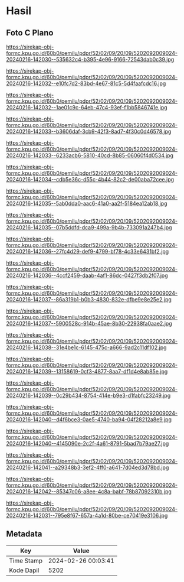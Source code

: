 # Hasil

## Foto C Plano

https://sirekap-obj-formc.kpu.go.id/60b0/pemilu/pdpr/52/02/09/20/09/5202092009024-20240216-142030--535632c4-b395-4e96-9166-72543dab0c39.jpg

https://sirekap-obj-formc.kpu.go.id/60b0/pemilu/pdpr/52/02/09/20/09/5202092009024-20240216-142032--e10fc7d2-83bd-4e67-81c5-5d4faafcdc16.jpg

https://sirekap-obj-formc.kpu.go.id/60b0/pemilu/pdpr/52/02/09/20/09/5202092009024-20240216-142032--1ae01c9c-64eb-47c4-93ef-f1bb5846741e.jpg

https://sirekap-obj-formc.kpu.go.id/60b0/pemilu/pdpr/52/02/09/20/09/5202092009024-20240216-142033--b3606daf-3cb9-42f3-8ad7-4f30c0d46578.jpg

https://sirekap-obj-formc.kpu.go.id/60b0/pemilu/pdpr/52/02/09/20/09/5202092009024-20240216-142033--6233acb6-5810-40cd-8b85-06060f4d0534.jpg

https://sirekap-obj-formc.kpu.go.id/60b0/pemilu/pdpr/52/02/09/20/09/5202092009024-20240216-142034--cdb5e36c-d55c-4b44-82c2-de00aba72cee.jpg

https://sirekap-obj-formc.kpu.go.id/60b0/pemilu/pdpr/52/02/09/20/09/5202092009024-20240216-142035--5ab0dda0-aac6-41a0-aa2f-5184ea12ab18.jpg

https://sirekap-obj-formc.kpu.go.id/60b0/pemilu/pdpr/52/02/09/20/09/5202092009024-20240216-142035--07b5ddfd-dca9-499a-9b4b-733091a247b4.jpg

https://sirekap-obj-formc.kpu.go.id/60b0/pemilu/pdpr/52/02/09/20/09/5202092009024-20240216-142036--27fc4d29-def9-4799-bf78-4c33e6431bf2.jpg

https://sirekap-obj-formc.kpu.go.id/60b0/pemilu/pdpr/52/02/09/20/09/5202092009024-20240216-142036--4ccf2459-daab-4af1-86dc-0427f3db2f07.jpg

https://sirekap-obj-formc.kpu.go.id/60b0/pemilu/pdpr/52/02/09/20/09/5202092009024-20240216-142037--86a319b1-b0b3-4830-832e-dfbe9e8e25e2.jpg

https://sirekap-obj-formc.kpu.go.id/60b0/pemilu/pdpr/52/02/09/20/09/5202092009024-20240216-142037--5900528c-914b-45ae-8b30-22938fa0aae2.jpg

https://sirekap-obj-formc.kpu.go.id/60b0/pemilu/pdpr/52/02/09/20/09/5202092009024-20240216-142038--31e4be1c-6145-475c-a666-9ad2c11df102.jpg

https://sirekap-obj-formc.kpu.go.id/60b0/pemilu/pdpr/52/02/09/20/09/5202092009024-20240216-142039--13158619-0cf3-4877-8aa7-df1d4e8ab85e.jpg

https://sirekap-obj-formc.kpu.go.id/60b0/pemilu/pdpr/52/02/09/20/09/5202092009024-20240216-142039--0c29b434-8754-414e-b9e3-d1fabfc23249.jpg

https://sirekap-obj-formc.kpu.go.id/60b0/pemilu/pdpr/52/02/09/20/09/5202092009024-20240216-142040--d4f6bce3-0ae5-4740-ba94-04f28212a8e9.jpg

https://sirekap-obj-formc.kpu.go.id/60b0/pemilu/pdpr/52/02/09/20/09/5202092009024-20240216-142040--4145090e-2c2f-4a61-8791-5bad7b79ae27.jpg

https://sirekap-obj-formc.kpu.go.id/60b0/pemilu/pdpr/52/02/09/20/09/5202092009024-20240216-142041--a29348b3-3ef2-4ff0-a641-7d04ed3d78bd.jpg

https://sirekap-obj-formc.kpu.go.id/60b0/pemilu/pdpr/52/02/09/20/09/5202092009024-20240216-142042--85347c06-a8ee-4c8a-babf-78b87092310b.jpg

https://sirekap-obj-formc.kpu.go.id/60b0/pemilu/pdpr/52/02/09/20/09/5202092009024-20240216-142031--795e8f67-657a-4a1d-80be-ce70419e3106.jpg


## Metadata

| Key        | Value               |
| ---------- | ------------------- |
| Time Stamp | 2024-02-26 00:03:41 |
| Kode Dapil | 5202                |



